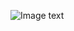 ![Image text](https://github.com/pimiento-2021/grupo_6_viajeros/blob/Sprint-3/Daily%20Sprint%203.png)
